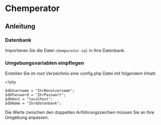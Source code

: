 # Chemperator

## Anleitung

### Datenbank

Importieren Sie die Datei `chemperator.sql` in Ihre Datenbank.

### Umgebungsvariablen einpflegen

Erstellen Sie im root Verzeichnis eine config.php Datei mit folgendem Inhalt:

```
<?php

$dbUsername = "IhrBenutzername";
$dbPassword = "IhrPasswort";
$dbHost = "localhost";
$dbName = "IhreDatenbank";
```

Die Werte zwischen den doppelten Anführungszeichen müssen Sie an Ihre Umgebung anpassen.